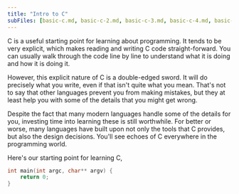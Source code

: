 ```yaml
---
title: "Intro to C"
subFiles: [basic-c.md, basic-c-2.md, basic-c-3.md, basic-c-4.md, basic-c-5.md]
---
```


C is a useful starting point for learning about programming. It tends to be very
explicit, which makes reading and writing C code straight-forward. You can
usually walk through the code line by line to understand what it is doing and
how it is doing it.

However, this explicit nature of C is a double-edged sword. It will do
precisely what you write, even if that isn't quite what you mean. That's not to
say that other languages prevent you from making mistakes, but they at least
help you with some of the details that you might get wrong.

Despite the fact that many modern languages handle some of the details for you,
investing time into learning these is still worthwhile. For better or worse,
many languages have built upon not only the tools that C provides, but also the
design decisions. You'll see echoes of C everywhere in the programming world.

Here's our starting point for learning C,

```c
int main(int argc, char** argv) {
    return 0;
}
```
